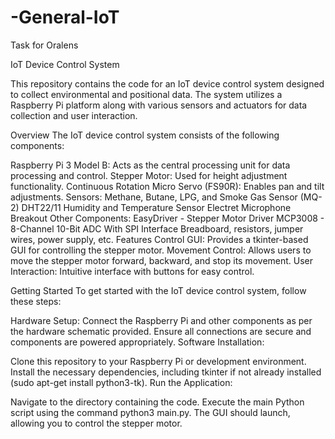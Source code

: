 # -General-IoT
Task for Oralens

IoT Device Control System

This repository contains the code for an IoT device control system designed to collect environmental and positional data. The system utilizes a Raspberry Pi platform along with various sensors and actuators for data collection and user interaction.

Overview
The IoT device control system consists of the following components:

Raspberry Pi 3 Model B: Acts as the central processing unit for data processing and control.
Stepper Motor: Used for height adjustment functionality.
Continuous Rotation Micro Servo (FS90R): Enables pan and tilt adjustments.
Sensors:
Methane, Butane, LPG, and Smoke Gas Sensor (MQ-2)
DHT22/11 Humidity and Temperature Sensor
Electret Microphone Breakout
Other Components:
EasyDriver - Stepper Motor Driver
MCP3008 - 8-Channel 10-Bit ADC With SPI Interface
Breadboard, resistors, jumper wires, power supply, etc.
Features
Control GUI: Provides a tkinter-based GUI for controlling the stepper motor.
Movement Control: Allows users to move the stepper motor forward, backward, and stop its movement.
User Interaction: Intuitive interface with buttons for easy control.

Getting Started
To get started with the IoT device control system, follow these steps:

Hardware Setup:
Connect the Raspberry Pi and other components as per the hardware schematic provided.
Ensure all connections are secure and components are powered appropriately.
Software Installation:

Clone this repository to your Raspberry Pi or development environment.
Install the necessary dependencies, including tkinter if not already installed (sudo apt-get install python3-tk).
Run the Application:

Navigate to the directory containing the code.
Execute the main Python script using the command python3 main.py.
The GUI should launch, allowing you to control the stepper motor.
